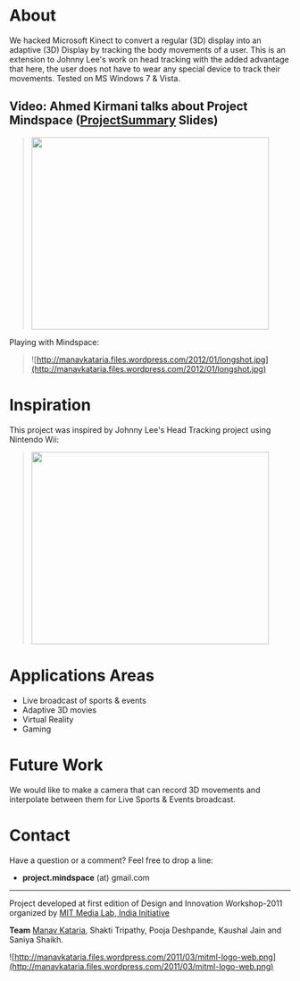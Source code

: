 

# About #
We hacked Microsoft Kinect to convert a regular (3D) display into an adaptive (3D) Display by tracking the body movements of a user. This is an extension to Johnny Lee's work on head tracking with the added advantage that here, the user does not have to wear any special device to track their movements. Tested on MS Windows 7 & Vista.

## Video: Ahmed Kirmani talks about Project Mindspace ([ProjectSummary](ProjectSummary.md) Slides) ##
> <a href='http://www.youtube.com/watch?feature=player_embedded&v=XxQ349PSuNA' target='_blank'><img src='http://img.youtube.com/vi/XxQ349PSuNA/0.jpg' width='425' height=344 /></a>

Playing with Mindspace:
> ![http://manavkataria.files.wordpress.com/2012/01/longshot.jpg](http://manavkataria.files.wordpress.com/2012/01/longshot.jpg)

# Inspiration #
This project was inspired by Johnny Lee's Head Tracking project using Nintendo Wii:
> <a href='http://www.youtube.com/watch?feature=player_embedded&v=Jd3-eiid-Uw' target='_blank'><img src='http://img.youtube.com/vi/Jd3-eiid-Uw/0.jpg' width='425' height=344 /></a>

# Applications Areas #
  * Live broadcast of sports & events
  * Adaptive 3D movies
  * Virtual Reality
  * Gaming

# Future Work #
We would like to make a camera that can record 3D movements and interpolate between them for Live Sports & Events broadcast.

# Contact #
Have a question or a comment? Feel free to drop a line:
  * **project.mindspace** (at) gmail.com


---

Project developed at first edition of Design and Innovation Workshop-2011 organized by [MIT Media Lab, India Initiative](http://india.media.mit.edu/workshops/coep2011/index.html)

**Team** [Manav Kataria](http://www.linkedin.com/in/ManavKataria), Shakti Tripathy, Pooja Deshpande, Kaushal Jain and Saniya Shaikh.

![http://manavkataria.files.wordpress.com/2011/03/mitml-logo-web.png](http://manavkataria.files.wordpress.com/2011/03/mitml-logo-web.png)
